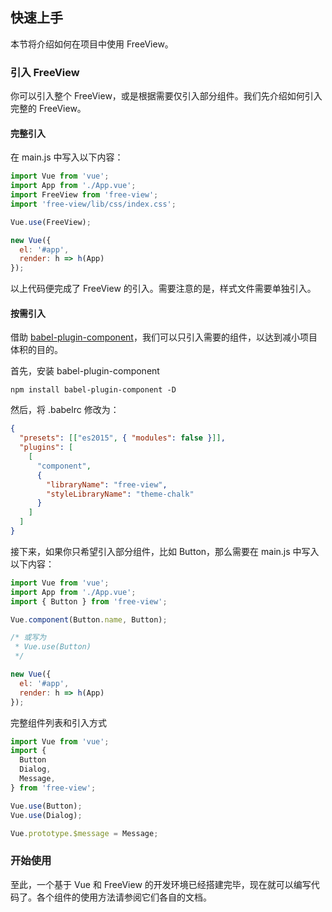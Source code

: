 ## 快速上手

本节将介绍如何在项目中使用 FreeView。

### 引入 FreeView

你可以引入整个 FreeView，或是根据需要仅引入部分组件。我们先介绍如何引入完整的 FreeView。

#### 完整引入

在 main.js 中写入以下内容：

```javascript
import Vue from 'vue';
import App from './App.vue';
import FreeView from 'free-view';
import 'free-view/lib/css/index.css';

Vue.use(FreeView);

new Vue({
  el: '#app',
  render: h => h(App)
});
```

以上代码便完成了 FreeView 的引入。需要注意的是，样式文件需要单独引入。

#### 按需引入

借助 [babel-plugin-component](https://github.com/QingWei-Li/babel-plugin-component)，我们可以只引入需要的组件，以达到减小项目体积的目的。

首先，安装 babel-plugin-component

```shell
npm install babel-plugin-component -D
```

然后，将 .babelrc 修改为：

```json
{
  "presets": [["es2015", { "modules": false }]],
  "plugins": [
    [
      "component",
      {
        "libraryName": "free-view",
        "styleLibraryName": "theme-chalk"
      }
    ]
  ]
}
```

接下来，如果你只希望引入部分组件，比如 Button，那么需要在 main.js 中写入以下内容：

```javascript
import Vue from 'vue';
import App from './App.vue';
import { Button } from 'free-view';

Vue.component(Button.name, Button);

/* 或写为
 * Vue.use(Button)
 */

new Vue({
  el: '#app',
  render: h => h(App)
});
```

完整组件列表和引入方式

```javascript
import Vue from 'vue';
import {
  Button
  Dialog,
  Message,
} from 'free-view';

Vue.use(Button);
Vue.use(Dialog);

Vue.prototype.$message = Message;
```

### 开始使用

至此，一个基于 Vue 和 FreeView 的开发环境已经搭建完毕，现在就可以编写代码了。各个组件的使用方法请参阅它们各自的文档。